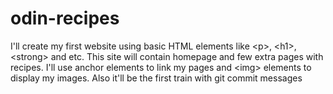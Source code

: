 # odin-recipes
I'll create my first website using basic HTML elements like &lt;p&gt;, &lt;h1&gt;, &lt;strong&gt; and etc.
This site will contain homepage and few extra pages with recipes.
I'll use anchor elements to link my pages and &lt;img&gt; elements to display my images.
Also it'll be the first train with git commit messages
     